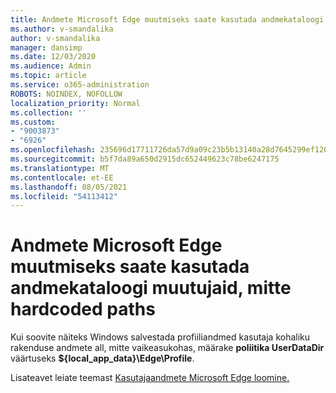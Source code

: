 ```yaml
---
title: Andmete Microsoft Edge muutmiseks saate kasutada andmekataloogi muutujaid, mitte hardcoded paths
ms.author: v-smandalika
author: v-smandalika
manager: dansimp
ms.date: 12/03/2020
ms.audience: Admin
ms.topic: article
ms.service: o365-administration
ROBOTS: NOINDEX, NOFOLLOW
localization_priority: Normal
ms.collection: ''
ms.custom:
- "9003873"
- "6926"
ms.openlocfilehash: 235696d17711726da57d9a09c23b5b13140a28d7645299ef120a4b2c7b395c5e
ms.sourcegitcommit: b5f7da89a650d2915dc652449623c78be6247175
ms.translationtype: MT
ms.contentlocale: et-EE
ms.lasthandoff: 08/05/2021
ms.locfileid: "54113412"
---
```

# <a name="modify-microsoft-edge-by-using-data-directory-variables-rather-than-hardcoded-paths"></a>Andmete Microsoft Edge muutmiseks saate kasutada andmekataloogi muutujaid, mitte hardcoded paths

Kui soovite näiteks Windows salvestada profiiliandmed kasutaja kohaliku rakenduse andmete all, mitte vaikeasukohas, määrake **poliitika UserDataDir** väärtuseks **${local_app_data}\Edge\Profile**. 

Lisateavet leiate teemast [Kasutajaandmete Microsoft Edge loomine.](https://docs.microsoft.com/deployedge/edge-learnmore-create-user-directory-vars)